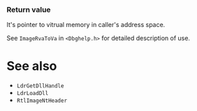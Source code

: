 ### Return value

It's pointer to vitrual memory in caller's address space. 

See `ImageRvaToVa` in `<Dbghelp.h>` for detailed description of use.

# See also

* `LdrGetDllHandle`
* `LdrLoadDll`
* `RtlImageNtHeader`
